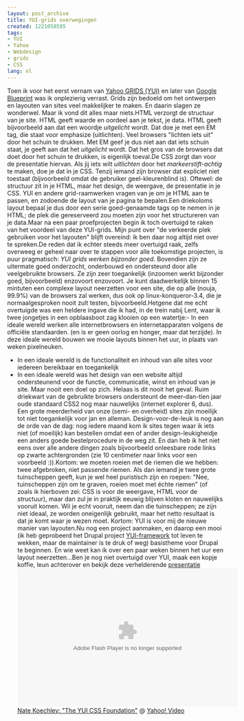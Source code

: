 ```yaml
---
layout: post_archive
title: YUI-grids overwegingen
created: 1221058595
tags:
- YUI
- Yahoo
- Webdesign
- grids
- CSS
lang: nl
---
```

Toen ik voor het eerst vernam van [Yahoo GRIDS (YUI)](http://developer.yahoo.com/yui/grids/) en later van [Google Blueprint](http://www.blueprintcss.org/) was ik onplezierig verrast. Grids zijn bedoeld om het ontwerpen en layouten van sites veel makkelijker te maken. En daarin slagen ze wonderwel. Maar ik vond dit alles maar niets.HTML verzorgt de structuur van je site. HTML geeft waarde en oordeel aan je tekst, je data. HTML geeft bijvoorbeeld aan dat een woordje _uitgelicht_ wordt. Dat doe je met een EM tag, die staat voor emphasize (uitlichten). Veel browsers "lichten iets uit" door het schuin te drukken. Met EM geef je dus niet aan dat iets schuin staat, je geeft aan dat het _uitgelicht_ wordt. Dat het gros van de browsers dat doet door het schuin te drukken, is eigenlijk toeval.De CSS zorgt dan voor de presentatie hiervan. Als jij iets wilt _uitlichten_ door het _markeerstift-achtig_ te maken, doe je dat in je CSS. Tenzij iemand zijn browser dat expliciet niet toestaat (bijvoorbeeld omdat de gebruiker geel-kleurenblind is). Oftewel: de structuur zit in je HTML, maar het design, de weergave, de presentatie in je CSS. YUI en andere grid-raamwerken vragen van je om je HTML aan te passen, en zodoende de layout van je pagina te bepalen.Een driekoloms layout bepaal je dus door een serie goed-genaamde tags op te nemen in je HTML; de plek die gereserveerd zou moeten zijn voor het structureren van je data.Maar na een paar proefprojecten begin ik toch overtuigd te raken van het voordeel van deze YUI-grids. Mijn punt over "de verkeerde plek gebruiken voor het layouten" blijft overeind: ik ben daar nog altijd niet over te spreken.De reden dat ik echter steeds meer overtuigd raak, zelfs overweeg er geheel naar over te stappen voor alle toekomstige projecten, is puur pragmatisch: _YUI grids werken bijzonder goed_. Bovendien zijn ze uitermate goed onderzocht, onderbouwd en ondersteund door alle veelgebruikte browsers. Ze zijn zeer toegankelijk (inzoomen werkt bijzonder goed, bijvoorbeeld) enzovoort enzovoort. Je kunt daadwerkelijk binnen 15 mintuten een complexe layout neerzetten voor een site, die op alle (nouja, 99.9%) van de browsers zal werken, dus ook op linux-konqueror-3.4, die je normaalgesproken nooit zult testen, bijvoorbeeld.Hetgene dat me echt overtuigde was een heldere ingave die ik had, in de trein nabij Lent, waar ik twee jongetjes in een opblaasboot zag klooien op een watertje:- In een ideale wereld werken alle internetbrowsers en internetapparaten volgens de officiële standaarden. (en is er geen oorlog en honger, maar dat terzijde). In deze ideale wereld bouwen we mooie layouts binnen het uur, in plaats van weken pixelneuken.
- In een ideale wereld is de functionaliteit en inhoud van alle sites voor iedereen bereikbaar en toegankelijk
- In een ideale wereld was het design van een website altijd ondersteunend voor de functie, communicatie, winst en inhoud van je site. Maar nooit een doel op zich.
Helaas is dit nooit het geval. Ruim driekwart van de gebruikte browsers ondersteunt de meer-dan-tien jaar oude standaard CSS2 nog maar nauwelijks (internet explorer 6, dus). Een grote meerderheid van onze (semi- en overheid) sites zijn moeilijk tot niet toegankelijk voor jan en alleman. Design-voor-de-leuk is nog aan de orde van de dag: nog iedere maand kom ik sites tegen waar ik iets niet (of moeilijk) kan bestellen omdat een of ander design-leukigheidje een anders goede bestelprocedure in de weg zit. En dan heb ik het niet eens over alle andere dingen zoals bijvoorbeeld onleesbare rode links op zwarte achtergronden (zie 10 centimeter naar links voor een voorbeeld :)).Kortom: we moeten roeien met de riemen die we hebben: twee afgebroken, niet passende riemen. Als dan iemand je twee grote tuinscheppen geeft, kun je wel heel puristisch zijn en roepen: "Nee, tuinscheppen zijn om te graven, roeien moet met échte riemen" (of zoals ik hierboven zei: CSS is voor de weergave, HTML voor de structuur), maar dan zul je in praktijk eeuwig blijven kloten en nauwelijks vooruit komen. Wil je echt vooruit, neem dan die tuinscheppen; ze zijn niet ideaal, ze worden oneigenlijk gebruikt, maar het netto resultaat is dat je komt waar je wezen moet. Kortom: YUI is voor mij de nieuwe manier van layouten.Nu nog een project aanmaken, en daarop een mooi (ik heb geprobeerd het Drupal project [YUI-framework](http://drupal.org/project/yui-framework) tot leven te wekken, maar de maintainer is te druk of weg) basistheme voor Drupal te beginnen. En wie weet kan ik over een paar weken binnen het uur een layout neerzetten...Ben je nog niet overtuigd over YUI, maak een kopje koffie, leun achterover en bekijk deze verhelderende [presentatie]( http://video.yahoo.com/watch/1373808/4732784) <div><object width="512" height="322"><param name="movie" value="http://d.yimg.com/static.video.yahoo.com/yep/YV_YEP.swf?ver=2.2.30" /><param name="allowFullScreen" value="true" /><param name="AllowScriptAccess" value="always" /><param name="bgcolor" value="#000000" /><param name="flashVars" value="id=4732784&vid=1373808&lang=en-us&intl=us&thumbUrl=http%3A//us.i1.yimg.com/us.yimg.com/i/us/sch/cn/v/v3/w956/1373808_320_240.jpeg&embed=1" /><embed src="http://d.yimg.com/static.video.yahoo.com/yep/YV_YEP.swf?ver=2.2.30" type="application/x-shockwave-flash" width="512" height="322" allowfullscreen="true" allowscriptaccess="always" bgcolor="#000000" flashvars="id=4732784&vid=1373808&lang=en-us&intl=us&thumbUrl=http%3A//us.i1.yimg.com/us.yimg.com/i/us/sch/cn/v/v3/w956/1373808_320_240.jpeg&embed=1"></embed></object><br />[Nate Koechley: &quot;The YUI CSS Foundation&quot;](http://video.yahoo.com/watch/1373808/4732784) @ [Yahoo! Video](http://video.yahoo.com)</div>
